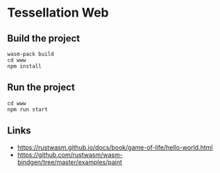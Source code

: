 # Tessellation Web

## Build the project

```
wasm-pack build
cd www
npm install
```

## Run the project

```
cd www
npm run start
```


## Links

* https://rustwasm.github.io/docs/book/game-of-life/hello-world.html
* https://github.com/rustwasm/wasm-bindgen/tree/master/examples/paint
